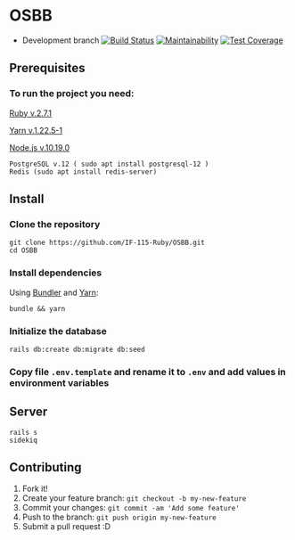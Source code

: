 # OSBB
* Development branch
[![Build Status](https://travis-ci.com/IF-115-Ruby/OSBB.svg?branch=development)](https://travis-ci.com/github/IF-115-Ruby/OSBB)
[![Maintainability](https://api.codeclimate.com/v1/badges/255b30c06fbade0f3bdc/maintainability)](https://codeclimate.com/github/IF-115-Ruby/OSBB/maintainability)
[![Test Coverage](https://api.codeclimate.com/v1/badges/255b30c06fbade0f3bdc/test_coverage)](https://codeclimate.com/github/IF-115-Ruby/OSBB/test_coverage)
## Prerequisites

### To run the project you need:

  [Ruby v.2.7.1](https://rvm.io/rubies/installing)

  [Yarn v.1.22.5-1](https://classic.yarnpkg.com/en/docs/install/#debian-stable)

  [Node.js v.10.19.0](https://linuxize.com/post/how-to-install-node-js-on-ubuntu-18.04/#installing-nodejs-and-npm-from-nodesource)

    PostgreSQL v.12 ( sudo apt install postgresql-12 )
    Redis (sudo apt install redis-server)

## Install

### Clone the repository

```shell
git clone https://github.com/IF-115-Ruby/OSBB.git
cd OSBB
```

### Install dependencies

Using [Bundler](https://github.com/bundler/bundler) and [Yarn](https://github.com/yarnpkg/yarn):

```shell
bundle && yarn
```

### Initialize the database

```shell
rails db:create db:migrate db:seed
```

### Copy file `.env.template` and rename it to `.env` and add values in environment variables

## Server

```shell
rails s
sidekiq
```

## Contributing
1. Fork it!
2. Create your feature branch: `git checkout -b my-new-feature`
3. Commit your changes: `git commit -am 'Add some feature'`
4. Push to the branch: `git push origin my-new-feature`
5. Submit a pull request :D
